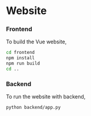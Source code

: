 # Website

### Frontend

To build the Vue website,

```sh
cd frontend
npm install
npm run build
cd ..
```

### Backend

To run the website with backend,

```sh
python backend/app.py
```